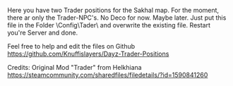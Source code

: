 Here you have two Trader positions for the Sakhal map. 
For the moment, there ar only the Trader-NPC's. No Deco for now. Maybe later.
Just put this file in the Folder \Config\Tader\ and overwrite the existing file.
Restart you're Server and done.

Feel free to help and edit the files on Github
https://github.com/Knuffislayers/Dayz-Trader-Positions

Credits:
Original Mod "Trader" from Helkhiana
https://steamcommunity.com/sharedfiles/filedetails/?id=1590841260
